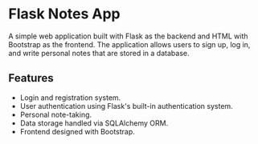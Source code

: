 # Flask Notes App

A simple web application built with Flask as the backend and HTML with Bootstrap as the frontend. The application allows users to sign up, log in, and write personal notes that are stored in a database.

## Features
- Login and registration system.
- User authentication using Flask's built-in authentication system.
- Personal note-taking.
- Data storage handled via SQLAlchemy ORM.
- Frontend designed with Bootstrap.
